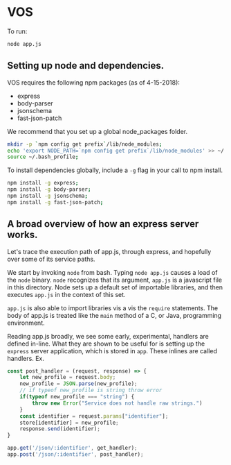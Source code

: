 # VOS

To run:

```bash
node app.js
```

## Setting up node and dependencies.

VOS requires the following npm packages (as of 4-15-2018):
 - express
 - body-parser
 - jsonschema
 - fast-json-patch

We recommend that you set up a global node_packages folder.

```bash
mkdir -p `npm config get prefix`/lib/node_modules;
echo 'export NODE_PATH=`npm config get prefix`/lib/node_modules' >> ~/.bash_profile;
source ~/.bash_profile;
```

To install dependencies globally, include a `-g` flag in your call to
npm install.

```bash
npm install -g express;
npm install -g body-parser;
npm install -g jsonschema;
npm install -g fast-json-patch;
```

## A broad overview of how an express server works.

Let's trace the execution path of app.js, through express, and hopefully
over some of its service paths.

We start by invoking `node` from bash. Typing `node app.js` causes a
load of the `node` binary. `node` recognizes that its argument, `app.js`
is a javascript file in this directory. Node sets up a default set of
importable libraries, and then executes `app.js` in the context of this
set.

`app.js` is also able to import libraries vis a vis the `require`
statements. The body of app.js is treated like the `main` method of a C,
or Java, programming environment.

Reading app.js broadly, we see some early, experimental, handlers are
defined in-line. What they are shown to be useful for is setting up the
`express` server application, which is stored in `app`. These inlines
are called handlers.  Ex.

```javascript
const post_handler = (request, response) => {
    let new_profile = request.body;
    new_profile = JSON.parse(new_profile);
    // if typeof new_profile is string throw error
    if(typeof new_profile === "string") {
        throw new Error("Service does not handle raw strings.")
    }
    const identifier = request.params["identifier"];
    store[identifier] = new_profile;
    response.send(identifier);
}
```




```javascript
app.get('/json/:identifier', get_handler);
app.post('/json/:identifier', post_handler);
```